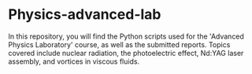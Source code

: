 # Physics-advanced-lab
In this repository, you will find the Python scripts used for the 'Advanced Physics Laboratory' course, as well as the submitted reports. Topics covered include nuclear radiation, the photoelectric effect, Nd:YAG laser assembly, and vortices in viscous fluids.






